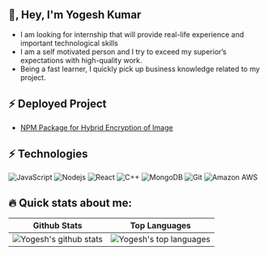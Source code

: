 ## 👋, Hey, I'm Yogesh Kumar

<!-- <a href="mailto: #"><img src="https://img.shields.io/badge/-@gmail.com-C5221E?&style=for-the-badge&logo=Gmail&logoColor=white" ></a>  -->
<!-- <a href="https://www.linkedin.com/in/yogesh-kumar-83b35a186/"><img src="https://img.shields.io/badge/Yogesh Kumar-%230077B5.svg?&style=for-the-badge&logo=linkedin&logoColor=white" ></a> <a href="https://github.com/kumaryogesh17"><img src="https://img.shields.io/badge/Yogesh Kumar-white.svg?&style=for-the-badge&logo=github&logoColor=black" ></a> -->


- I am looking for internship that will provide real-life experience and important technological skills
- I am a self motivated person and I try to exceed my superior’s expectations with high-quality work.
- Being a fast learner, I quickly pick up business knowledge related to my project.

## ⚡ Deployed Project
* [NPM Package for Hybrid Encryption of Image](https://www.npmjs.com/package/encrypt-image)

## ⚡ Technologies

![JavaScript](https://img.shields.io/badge/-JavaScript-black?style=flat-square&logo=javascript)
![Nodejs](https://img.shields.io/badge/-Nodejs-pink?style=flat-square&logo=Node.js)
![React](https://img.shields.io/badge/-React-black?style=flat-square&logo=react)
![C++](https://img.shields.io/badge/-C++-00599C?style=flat-square&logo=c)
![MongoDB](https://img.shields.io/badge/-MongoDB-black?style=flat-square&logo=mongodb)
![Git](https://img.shields.io/badge/-Git-black?style=flat-square&logo=git)
![Amazon AWS](https://img.shields.io/badge/Amazon%20AWS-232F3E?style=flat-square&logo=amazon-aws)

## 🔥 Quick stats about me:

| Github Stats | Top Languages |
| --- | --- |
| ![Yogesh's github stats](https://github-readme-stats.vercel.app/api?username=kumaryogesh17&show_icons=true&title_color=f6c&icon_color=f6cc&text_color=9f9f9f&bg_color=151515&count_private=true) | ![Yogesh's top languages](https://github-readme-stats.vercel.app/api/top-langs/?username=kumaryogesh17&show_icons=true&title_color=f6c&icon_color=f6c32c&text_color=9f9f9f&bg_color=151515&count_private=true&layout=compact) |



